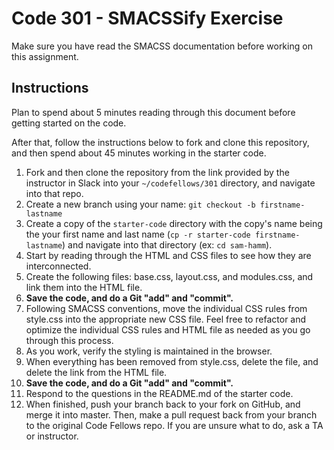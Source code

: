 # Code 301 - SMACSSify Exercise

Make sure you have read the SMACSS documentation before working on this assignment.

## Instructions

Plan to spend about 5 minutes reading through this document before getting started on the code.

After that, follow the instructions below to fork and clone this repository, and then spend about 45 minutes working in the starter code.

1. Fork and then clone the repository from the link provided by the instructor in Slack into your `~/codefellows/301` directory, and navigate into that repo.
2. Create a new branch using your name: `git checkout -b firstname-lastname`
3. Create a copy of the `starter-code` directory with the copy's name being the your first name and last name (`cp -r starter-code firstname-lastname`) and navigate into that directory (ex: `cd sam-hamm`).
4. Start by reading through the HTML and CSS files to see how they are interconnected.
5. Create the following files: base.css, layout.css, and modules.css, and link them into the HTML file.
6. **Save the code, and do a Git "add" and "commit".**
7. Following SMACSS conventions, move the individual CSS rules from style.css into the appropriate new CSS file. Feel free to refactor and optimize the individual CSS rules and HTML file as needed as you go through this process.
8. As you work, verify the styling is maintained in the browser.
9. When everything has been removed from style.css, delete the file, and delete the link from the HTML file.
10. **Save the code, and do a Git "add" and "commit".**
11. Respond to the questions in the README.md of the starter code.
12. When finished, push your branch back to your fork on GitHub, and merge it into master. Then, make a pull request back from your branch to the original Code Fellows repo. If you are unsure what to do, ask a TA or instructor.